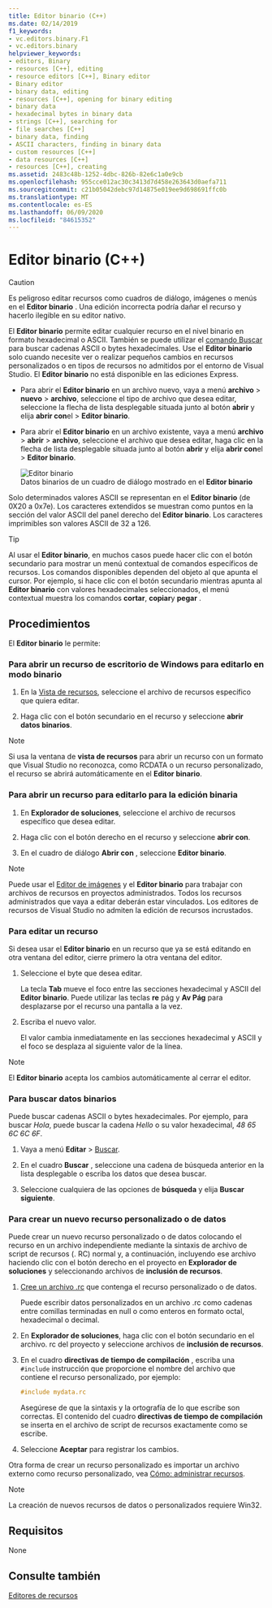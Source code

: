 ```yaml
---
title: Editor binario (C++)
ms.date: 02/14/2019
f1_keywords:
- vc.editors.binary.F1
- vc.editors.binary
helpviewer_keywords:
- editors, Binary
- resources [C++], editing
- resource editors [C++], Binary editor
- Binary editor
- binary data, editing
- resources [C++], opening for binary editing
- binary data
- hexadecimal bytes in binary data
- strings [C++], searching for
- file searches [C++]
- binary data, finding
- ASCII characters, finding in binary data
- custom resources [C++]
- data resources [C++]
- resources [C++], creating
ms.assetid: 2483c48b-1252-4dbc-826b-82e6c1a0e9cb
ms.openlocfilehash: 955cce012ac30c3413d7d458e263643d0aefa711
ms.sourcegitcommit: c21b05042debc97d14875e019ee9d698691ffc0b
ms.translationtype: MT
ms.contentlocale: es-ES
ms.lasthandoff: 06/09/2020
ms.locfileid: "84615352"
---
```

# <a name="binary-editor-c"></a>Editor binario (C++)

> [!CAUTION]
> Es peligroso editar recursos como cuadros de diálogo, imágenes o menús en el **Editor binario** . Una edición incorrecta podría dañar el recurso y hacerlo ilegible en su editor nativo.

El **Editor binario** permite editar cualquier recurso en el nivel binario en formato hexadecimal o ASCII. También se puede utilizar el [comando Buscar](/visualstudio/ide/reference/find-command) para buscar cadenas ASCII o bytes hexadecimales. Use el **Editor binario** solo cuando necesite ver o realizar pequeños cambios en recursos personalizados o en tipos de recursos no admitidos por el entorno de Visual Studio. El **Editor binario** no está disponible en las ediciones Express.

- Para abrir el **Editor binario** en un archivo nuevo, vaya a menú **archivo**  >  **nuevo**  >  **archivo**, seleccione el tipo de archivo que desea editar, seleccione la flecha de lista desplegable situada junto al botón **abrir** y elija **abrir con**el  >  **Editor binario**.

- Para abrir el **Editor binario** en un archivo existente, vaya a menú **archivo**  >  **abrir**  >  **archivo**, seleccione el archivo que desea editar, haga clic en la flecha de lista desplegable situada junto al botón **abrir** y elija **abrir con**el  >  **Editor binario**.

   ![Editor binario](../mfc/media/vcbinaryeditor2.gif "vcBinaryEditor2")<br/>
   Datos binarios de un cuadro de diálogo mostrado en el **Editor binario**

Solo determinados valores ASCII se representan en el **Editor binario** (de 0X20 a 0x7e). Los caracteres extendidos se muestran como puntos en la sección del valor ASCII del panel derecho del **Editor binario**. Los caracteres imprimibles son valores ASCII de 32 a 126.

> [!TIP]
> Al usar el **Editor binario**, en muchos casos puede hacer clic con el botón secundario para mostrar un menú contextual de comandos específicos de recursos. Los comandos disponibles dependen del objeto al que apunta el cursor. Por ejemplo, si hace clic con el botón secundario mientras apunta al **Editor binario** con valores hexadecimales seleccionados, el menú contextual muestra los comandos **cortar**, **copiar**y **pegar** .

## <a name="how-to"></a>Procedimientos

El **Editor binario** le permite:

### <a name="to-open-a-windows-desktop-resource-for-binary-editing"></a>Para abrir un recurso de escritorio de Windows para editarlo en modo binario

1. En la [Vista de recursos](how-to-create-a-resource-script-file.md#create-resources), seleccione el archivo de recursos específico que quiera editar.

1. Haga clic con el botón secundario en el recurso y seleccione **abrir datos binarios**.

> [!NOTE]
> Si usa la ventana de **vista de recursos** para abrir un recurso con un formato que Visual Studio no reconozca, como RCDATA o un recurso personalizado, el recurso se abrirá automáticamente en el **Editor binario**.

### <a name="to-open-a-managed-resource-for-binary-editing"></a>Para abrir un recurso para editarlo para la edición binaria

1. En **Explorador de soluciones**, seleccione el archivo de recursos específico que desea editar.

1. Haga clic con el botón derecho en el recurso y seleccione **abrir con**.

1. En el cuadro de diálogo **Abrir con** , seleccione **Editor binario**.

> [!NOTE]
> Puede usar el [Editor de imágenes](image-editor-for-icons.md) y el **Editor binario** para trabajar con archivos de recursos en proyectos administrados. Todos los recursos administrados que vaya a editar deberán estar vinculados. Los editores de recursos de Visual Studio no admiten la edición de recursos incrustados.

### <a name="to-edit-a-resource"></a>Para editar un recurso

Si desea usar el **Editor binario** en un recurso que ya se está editando en otra ventana del editor, cierre primero la otra ventana del editor.

1. Seleccione el byte que desea editar.

   La tecla **Tab** mueve el foco entre las secciones hexadecimal y ASCII del **Editor binario**. Puede utilizar las teclas **re** pág y **Av Pág** para desplazarse por el recurso una pantalla a la vez.

1. Escriba el nuevo valor.

   El valor cambia inmediatamente en las secciones hexadecimal y ASCII y el foco se desplaza al siguiente valor de la línea.

> [!NOTE]
> El **Editor binario** acepta los cambios automáticamente al cerrar el editor.

### <a name="to-find-binary-data"></a>Para buscar datos binarios

Puede buscar cadenas ASCII o bytes hexadecimales. Por ejemplo, para buscar *Hola*, puede buscar la cadena *Hello* o su valor hexadecimal, *48 65 6C 6C 6F*.

1. Vaya a menú **Editar**  >  [Buscar](/visualstudio/ide/reference/find-command).

1. En el cuadro **Buscar** , seleccione una cadena de búsqueda anterior en la lista desplegable o escriba los datos que desea buscar.

1. Seleccione cualquiera de las opciones de **búsqueda** y elija **Buscar siguiente**.

### <a name="to-create-a-new-custom-or-data-resource"></a>Para crear un nuevo recurso personalizado o de datos

Puede crear un nuevo recurso personalizado o de datos colocando el recurso en un archivo independiente mediante la sintaxis de archivo de script de recursos (. RC) normal y, a continuación, incluyendo ese archivo haciendo clic con el botón derecho en el proyecto en **Explorador de soluciones** y seleccionando archivos de **inclusión de recursos**.

1. [Cree un archivo .rc](how-to-create-a-resource-script-file.md) que contenga el recurso personalizado o de datos.

   Puede escribir datos personalizados en un archivo .rc como cadenas entre comillas terminadas en null o como enteros en formato octal, hexadecimal o decimal.

1. En **Explorador de soluciones**, haga clic con el botón secundario en el archivo. rc del proyecto y seleccione archivos de **inclusión de recursos**.

1. En el cuadro **directivas de tiempo de compilación** , escriba una `#include` instrucción que proporcione el nombre del archivo que contiene el recurso personalizado, por ejemplo:

    ```cpp
    #include mydata.rc
    ```

   Asegúrese de que la sintaxis y la ortografía de lo que escribe son correctas. El contenido del cuadro **directivas de tiempo de compilación** se inserta en el archivo de script de recursos exactamente como se escribe.

1. Seleccione **Aceptar** para registrar los cambios.

Otra forma de crear un recurso personalizado es importar un archivo externo como recurso personalizado, vea [Cómo: administrar recursos](../windows/how-to-import-and-export-resources.md).

> [!NOTE]
> La creación de nuevos recursos de datos o personalizados requiere Win32.

## <a name="requirements"></a>Requisitos

None

## <a name="see-also"></a>Consulte también

[Editores de recursos](resource-editors.md)
